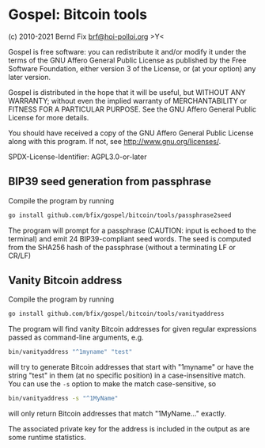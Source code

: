 
Gospel: Bitcoin tools
=====================

(c) 2010-2021 Bernd Fix <brf@hoi-polloi.org>   >Y<

Gospel is free software: you can redistribute it and/or modify it
under the terms of the GNU Affero General Public License as published
by the Free Software Foundation, either version 3 of the License,
or (at your option) any later version.

Gospel is distributed in the hope that it will be useful, but
WITHOUT ANY WARRANTY; without even the implied warranty of
MERCHANTABILITY or FITNESS FOR A PARTICULAR PURPOSE.  See the GNU
Affero General Public License for more details.

You should have received a copy of the GNU Affero General Public License
along with this program.  If not, see <http://www.gnu.org/licenses/>.

SPDX-License-Identifier: AGPL3.0-or-later

## BIP39 seed generation from passphrase

Compile the program by running

```bash
go install github.com/bfix/gospel/bitcoin/tools/passphrase2seed
```

The program will prompt for a passphrase (CAUTION: input is echoed to the
terminal) and emit 24 BIP39-compliant seed words. The seed is computed from
the SHA256 hash of the passphrase (without a terminating LF or CR/LF)

## Vanity Bitcoin address

Compile the program by running

```bash
go install github.com/bfix/gospel/bitcoin/tools/vanityaddress
```

The program will find vanity Bitcoin addresses for given regular expressions
passed as command-line arguments, e.g.

```bash
bin/vanityaddress "^1myname" "test"
```

will try to generate Bitcoin addresses that start with "1myname" or have
the string "test" in them (at no specific position) in a case-insensitive
match. You can use the `-s` option to make the match case-sensitive, so

```bash
bin/vanityaddress -s "^1MyName"
```

will only return Bitcoin addresses that match "1MyName..." exactly.

The associated private key for the address is included in the output as
are some runtime statistics.
